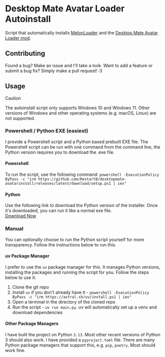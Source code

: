 # Desktop Mate Avatar Loader Autoinstall
Script that automatically installs [MelonLoader](https://github.com/LavaGang/MelonLoader) and the [Desktop Mate Avatar Loader mod](https://github.com/YusufOzmen01/desktopmate-custom-avatar-loader).

## Contributing
Found a bug? Make an issue and I'll take a look. Want to add a feature or submit a bug fix? Simply make a pull request! :3

## Usage
> [!CAUTION]
> The autoinstall script only supports Windows 10 and Windows 11. Other versions of Windows and other operating systems (e.g. macOS, Linux) are not supported.

### Powershell / Python EXE (easiest)
I provide a Powershell script and a Python based prebuilt EXE file. The Powershell script can be run with one command from the command line, the Python version requires you to download the .exe file.
#### Powershell
To run the script, use the following command:
`powershell -ExecutionPolicy ByPass -c "irm https://github.com/RestartB/desktopmate-avatarinstall/releases/latest/download/setup.ps1 | iex"`
#### Python
Use the following link to download the Python version of the installer. Once it's downloaded, you can run it like a normal exe file.\
[Download Now](https://github.com/restartb/desktopmate-avatarinstall/releases/latest)

### Manual
You can optionally choose to run the Python script yourself for more transparency. Follow the instructions below to run this.
#### uv Package Manager
I prefer to use the `uv` package manager for this. It manages Python versions, installing the packages and running the script for you. Follow the steps below to use it:
1. Clone the git repo
2. Install `uv` if you don't already have it - `powershell -ExecutionPolicy ByPass -c "irm https://astral.sh/uv/install.ps1 | iex"`
3. Open a terminal in the directory of the cloned repo
4. Run the script - `uv run main.py`. uv will automatically set up a venv and download dependencies
#### Other Package Managers
I have built the project on Python `3.13`. Most other recent versions of Python 3 should also work. I have provided a `pyproject.toml` file. There are many Python package managers that support this, e.g. `pip`, `poetry`. Most should work fine.
